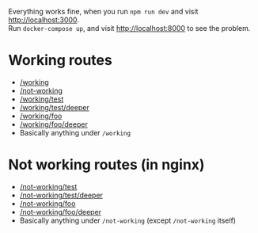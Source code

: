 Everything works fine, when you run `npm run dev` and visit [http://localhost:3000](localhost:3000).  
Run `docker-compose up`, and visit [http://localhost:8000](localhost:8000) to see the problem.

# Working routes

- [/working](/working)
- [/not-working](/not-working)
- [/working/test](/working/test)
- [/working/test/deeper](/working/test/deeper)
- [/working/foo](/working/foo)
- [/working/foo/deeper](/working/foo/deeper)
- Basically anything under `/working`


# Not working routes (in nginx)
- [/not-working/test](/not-working/test)
- [/not-working/test/deeper](/not-working/test/deeper)
- [/not-working/foo](/not-working/foo)
- [/not-working/foo/deeper](/not-working/foo/deeper)
- Basically anything under `/not-working` (except `/not-working` itself)